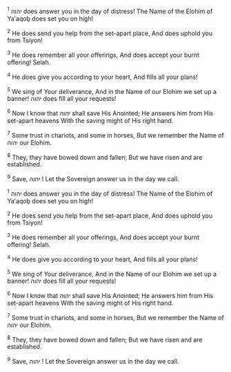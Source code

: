 <sup>1</sup> יהוה does answer you in the day of distress! The Name of the Elohim of Ya‛aqoḇ does set you on high!

<sup>2</sup> He does send you help from the set-apart place, And does uphold you from Tsiyon!

<sup>3</sup> He does remember all your offerings, And does accept your burnt offering! Selah.

<sup>4</sup> He does give you according to your heart, And fills all your plans!

<sup>5</sup> We sing of Your deliverance, And in the Name of our Elohim we set up a banner! יהוה does fill all your requests!

<sup>6</sup> Now I know that יהוה shall save His Anointed; He answers him from His set-apart heavens With the saving might of His right hand.

<sup>7</sup> Some trust in chariots, and some in horses, But we remember the Name of יהוה our Elohim.

<sup>8</sup> They, they have bowed down and fallen; But we have risen and are established.

<sup>9</sup> Save, יהוה ! Let the Sovereign answer us in the day we call.

<sup>1</sup> יהוה does answer you in the day of distress! The Name of the Elohim of Ya‛aqoḇ does set you on high!

<sup>2</sup> He does send you help from the set-apart place, And does uphold you from Tsiyon!

<sup>3</sup> He does remember all your offerings, And does accept your burnt offering! Selah.

<sup>4</sup> He does give you according to your heart, And fills all your plans!

<sup>5</sup> We sing of Your deliverance, And in the Name of our Elohim we set up a banner! יהוה does fill all your requests!

<sup>6</sup> Now I know that יהוה shall save His Anointed; He answers him from His set-apart heavens With the saving might of His right hand.

<sup>7</sup> Some trust in chariots, and some in horses, But we remember the Name of יהוה our Elohim.

<sup>8</sup> They, they have bowed down and fallen; But we have risen and are established.

<sup>9</sup> Save, יהוה ! Let the Sovereign answer us in the day we call.

